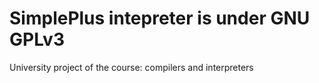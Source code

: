 # SimplePlus intepreter is under GNU GPLv3
University project of the course: compilers and interpreters


